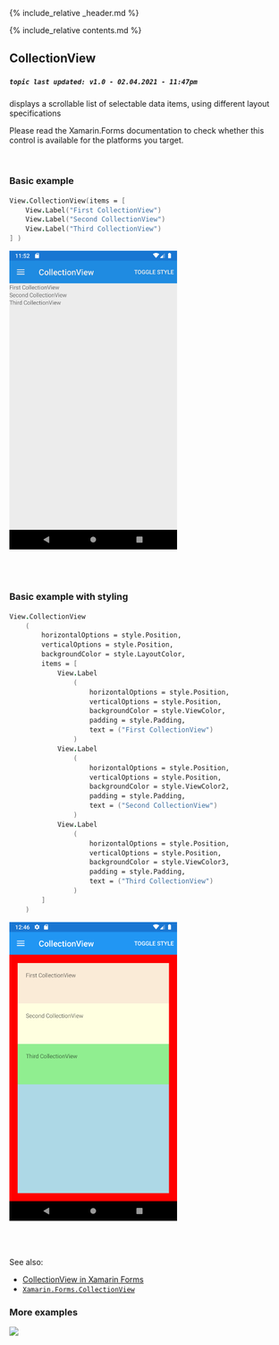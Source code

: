 {% include_relative _header.md %}

{% include_relative contents.md %}

CollectionView
--------
##### `topic last updated: v1.0 - 02.04.2021 - 11:47pm`

displays a scrollable list of selectable data items, using different layout specifications

Please read the Xamarin.Forms documentation to check whether this control is available for the platforms you target.

<br /> 

### Basic example


```fsharp 
View.CollectionView(items = [
    View.Label("First CollectionView")
    View.Label("Second CollectionView")
    View.Label("Third CollectionView")
] )
```

<img src="images/views/CollectionView-adr-basic.png" width="300">

<br /> <br /> 

### Basic example with styling

```fsharp 
View.CollectionView
    (
        horizontalOptions = style.Position,
        verticalOptions = style.Position,
        backgroundColor = style.LayoutColor,
        items = [
            View.Label
                (
                    horizontalOptions = style.Position,
                    verticalOptions = style.Position,
                    backgroundColor = style.ViewColor,
                    padding = style.Padding,  
                    text = ("First CollectionView")
                )
            View.Label
                (
                    horizontalOptions = style.Position,
                    verticalOptions = style.Position,
                    backgroundColor = style.ViewColor2,
                    padding = style.Padding,  
                    text = ("Second CollectionView")
                )
            View.Label
                (
                    horizontalOptions = style.Position,
                    verticalOptions = style.Position,
                    backgroundColor = style.ViewColor3,
                    padding = style.Padding,  
                    text = ("Third CollectionView")
                )
        ] 
    )
```

<img src="images/views/CollectionView-adr-styled.png" width="300">

<br /> <br /> 

See also:

* [CollectionView in Xamarin Forms](https://docs.microsoft.com/en-us/xamarin/xamarin-forms/user-interface/CollectionView)
* [`Xamarin.Forms.CollectionView`](https://docs.microsoft.com/en-us/dotnet/api/Xamarin.Forms.CollectionView)


### More examples

<img src="https://user-images.githubusercontent.com/52166903/60262083-4683a780-98d5-11e9-8afc-cde4d594171b.png" width="400">